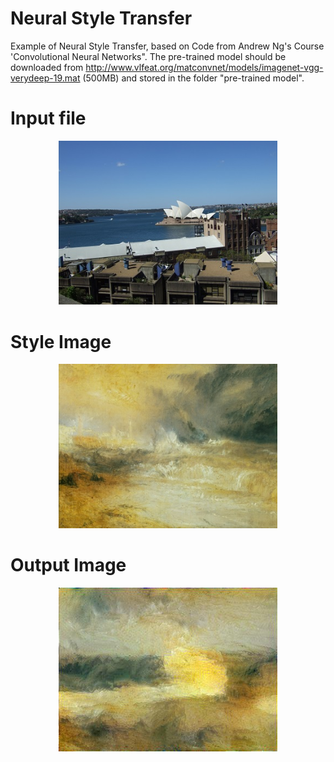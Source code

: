 # Neural Style Transfer

Example of Neural Style Transfer, based on Code from Andrew Ng's Course 'Convolutional Neural Networks". The pre-trained model should be downloaded from http://www.vlfeat.org/matconvnet/models/imagenet-vgg-verydeep-19.mat (500MB) and stored in the folder "pre-trained model".

# Input file
<p align="center">
  <img src="images/Bild 015.jpg" width="350"/>  
</p>

# Style Image
<p align="center">
  <img src="images/turner_Waves_Breaking.jpg" width="350"/>  
</p>

# Output Image
<p align="center">
  <img src="output/generated_image.jpg" width="350"/>  
</p>

